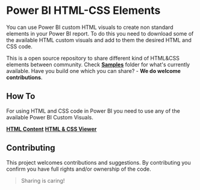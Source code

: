 # Power BI HTML-CSS Elements

You can use Power BI custom HTML visuals to create non standard elements in your Power BI report. To do this you need to download some of the available HTML custom visuals and add to them the desired HTML and CSS code. 

This is a open source repository to share different kind of HTML&CSS elements between community. Check [**Samples**](./HTML-CSS) folder for what's currently available. Have you build one which you can share? - **We do welcome contributions**.

## How To

For using HTML and CSS code in Power BI you need to use any of the available Power BI Custom Visuals.

**[HTML Content](https://appsource.microsoft.com/en-us/product/power-bi-visuals/WA200001930?tab=Overview)**
**[HTML & CSS Viewer](https://appsource.microsoft.com/en-us/product/power-bi-visuals/kteamsolutionsgmbh1585769979285.htmlcssjsviewer?tab=Overview)**


## Contributing

This project welcomes contributions and suggestions. By contributing you confirm you have full rights and/or ownership of the code. 

> Sharing is caring!
